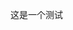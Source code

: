 <!---
YC-ZK/YC-ZK is a ✨ special ✨ repository because its `README.md` (this file) appears on your GitHub profile.
You can click the Preview link to take a look at your changes.
--->

这是一个测试

